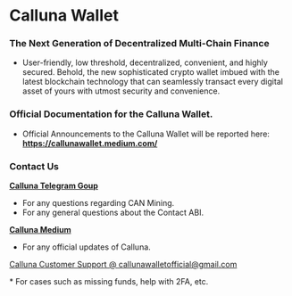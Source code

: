 # Calluna Wallet
### The Next Generation of Decentralized Multi-Chain Finance
* User-friendly, low threshold, decentralized, convenient, and highly secured. Behold, the new sophisticated crypto wallet imbued with the latest blockchain technology that can seamlessly transact every digital asset of yours with utmost security and convenience.


### Official Documentation for the Calluna Wallet.
* Official Announcements to the Calluna Wallet will be reported here: **https://callunawallet.medium.com/** 


### Contact Us
[**Calluna Telegram Goup**](https://t.me/CallunaMining)
* For any questions regarding CAN Mining.
* For any general questions about the Contact ABI.

[**Calluna Medium**](https://callunawallet.medium.com/)
* For any official updates of Calluna.


<p><a href="mailto:callunawalletofficial@gmail.com">Calluna Customer Support @ callunawalletofficial@gmail.com</a></p>
* For cases such as missing funds, help with 2FA, etc.
